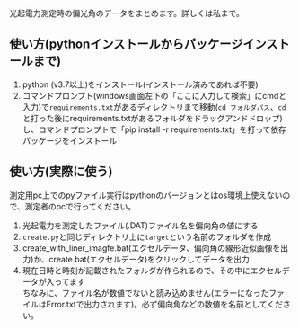 光起電力測定時の偏光角のデータをまとめます。詳しくは私まで。

## 使い方(pythonインストールからパッケージインストールまで) 
1. python (v3.7以上)をインストール(インストール済みであれば不要)
2. コマンドプロンプト(windows画面左下の「ここに入力して検索」にcmdと入力)で`requirements.txt`があるディレクトリまで移動(`cd フォルダパス`、`cd `と打った後にrequirements.txtがあるフォルダをドラッグアンドドロップ)し、コマンドプロンプトで「pip install -r requirements.txt」を打って依存パッケージをインストール

## 使い方(実際に使う)
測定用pc上でのpyファイル実行はpythonのバージョンとはos環境上使えないので、測定者のpcで行ってください。 
1. 光起電力を測定したファイル(.DAT)ファイル名を偏向角の値にする
2. `create.py`と同じディレクトリ上に`target`という名前のフォルダを作成
3. create_with_liner_imagfe.bat(エクセルデータ、偏向角の線形近似画像を出力)か、create.bat(エクセルデータ)をクリックしてデータを出力
4. 現在日時と時刻が記載されたフォルダが作られるので、その中にエクセルデータが入ってます  
ちなみに、ファイル名が数値でないと読み込めません(エラーになったファイルはError.txtで出力されます)。必ず偏向角などの数値を名前としてください。